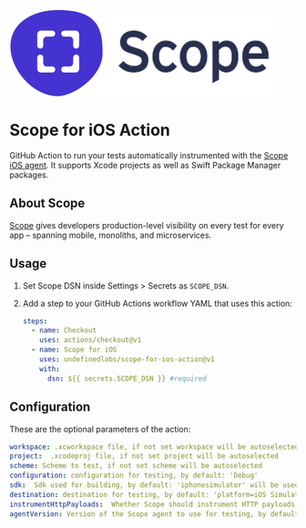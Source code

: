 ![logo](scope_logo.svg)

# Scope for iOS Action

GitHub Action to run your tests automatically instrumented with the [Scope iOS agent](http://home.undefinedlabs.com/goto/ios-agent). It supports Xcode projects as well as Swift Package Manager packages.

## About Scope

[Scope](https://scope.dev) gives developers production-level visibility on every test for every app – spanning mobile, monoliths, and microservices.

## Usage

1. Set Scope DSN inside Settings > Secrets as `SCOPE_DSN`.

2. Add a step to your GitHub Actions workflow YAML that uses this action:

   ```yaml
   steps:
     - name: Checkout
       uses: actions/checkout@v1
     - name: Scope for iOS
       uses: undefinedlabs/scope-for-ios-action@v1
       with:
         dsn: ${{ secrets.SCOPE_DSN }} #required
   ```

## Configuration

These are the optional parameters of the action:

```yaml
workspace: .xcworkspace file, if not set workspace will be autoselected
project:  .xcodeproj file, if not set project will be autoselected
scheme: Scheme to test, if not set scheme will be autoselected
configuration: configuration for testing, by default: 'Debug'
sdk:  Sdk used for building, by default: 'iphonesimulator' will be used
destination: destination for testing, by default: 'platform=iOS Simulator,name=iPhone 11'
instrumentHttpPayloads:  Whether Scope should instrument HTTP payloads, 'false' by default
agentVersion: Version of the Scope agent to use for testing, by default the latest stable
```

<!--For SPM packages, in the case of multiplatform projects, executable targets are not supported in iOS. Desabling targets per platform is still not supported in SPM, so in the meantime you can put a Package_iOS.swift beside de original Package.swift and the action will use this for building-->
